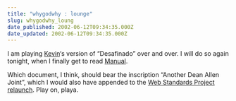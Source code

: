 ```yaml
---
title: "whygodwhy : lounge"
slug: whygodwhy_loung
date_published: 2002-06-12T09:34:35.000Z
date_updated: 2002-06-12T09:34:35.000Z
---
```


I am playing [Kevin](http://www.whygodwhy.com/lounge/)‘s version of “Desafinado” over and over. I will do so again tonight, when I finally get to read [Manual](http://www.whygodwhy.com/projects/manual/).

Which document, I think, should bear the inscription “Another Dean Allen Joint”, which I would also have appended to the [Web Standards Project relaunch](index.php?blogarch/2002_06_01_archive.php#85160051). Play on, playa.
